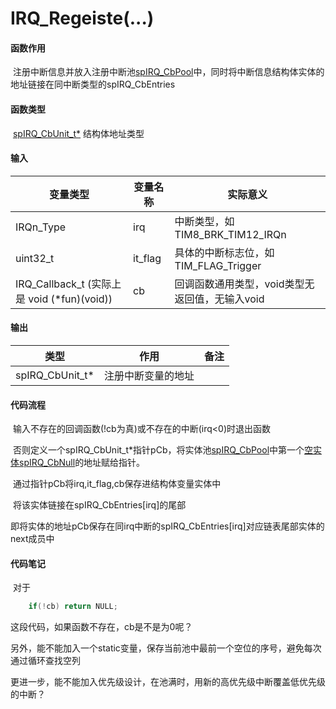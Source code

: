 # IRQ_Regeiste(...)

#### 函数作用

​	注册中断信息并放入注册中断池[spIRQ_CbPool](spIRQ_CbPool.md)中，同时将中断信息结构体实体的地址链接在同中断类型的spIRQ_CbEntries

#### 函数类型

​	[spIRQ_CbUnit_t*](spIRQ_CbUnit_t.md) 结构体地址类型

#### 输入

| 变量类型                                    | 变量名称 | 实际意义                                       |
| ------------------------------------------- | -------- | ---------------------------------------------- |
| IRQn_Type                                   | irq      | 中断类型，如TIM8_BRK_TIM12_IRQn                |
| uint32_t                                    | it_flag  | 具体的中断标志位，如TIM_FLAG_Trigger           |
| IRQ_Callback_t (实际上是 void (*fun)(void)) | cb       | 回调函数通用类型，void类型无返回值，无输入void |

#### 输出

| 类型            | 作用               | 备注 |
| --------------- | ------------------ | ---- |
| spIRQ_CbUnit_t* | 注册中断变量的地址 |      |

#### 代码流程

​	输入不存在的回调函数(!cb为真)或不存在的中断(irq<0)时退出函数

​	否则定义一个spIRQ_CbUnit_t*指针pCb，将实体池[spIRQ_CbPool](spIRQ_CbPool.md)中第一个[空实体spIRQ_CbNull](spIRQ_CbPool.md)的地址赋给指针。

​	通过指针pCb将irq,it_flag,cb保存进结构体变量实体中

​	将该实体链接在spIRQ_CbEntries[irq]的尾部

​	即将实体的地址pCb保存在同irq中断的spIRQ_CbEntries[irq]对应链表尾部实体的next成员中

#### 代码笔记

​	对于

```c
    if(!cb) return NULL;
```

这段代码，如果函数不存在，cb是不是为0呢？

另外，能不能加入一个static变量，保存当前池中最前一个空位的序号，避免每次通过循环查找空列

更进一步，能不能加入优先级设计，在池满时，用新的高优先级中断覆盖低优先级的中断？